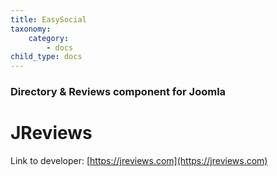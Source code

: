 ```yaml
---
title: EasySocial
taxonomy:
    category:
        - docs
child_type: docs
---
```


### Directory & Reviews component for Joomla

# JReviews

Link to developer: [https://jreviews.com](https://jreviews.com)